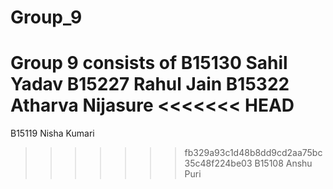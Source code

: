 # Group_9
Group 9 consists of 
B15130 Sahil Yadav
B15227 Rahul Jain
B15322 Atharva Nijasure
<<<<<<< HEAD
=======
B15119 Nisha Kumari
>>>>>>> fb329a93c1d48b8dd9cd2aa75bc35c48f224be03
B15108 Anshu Puri
